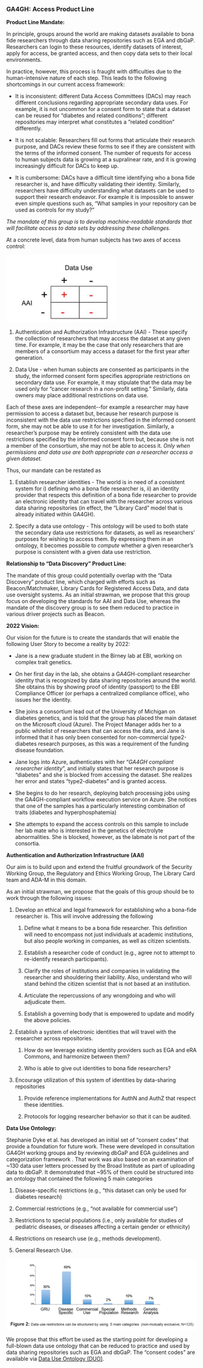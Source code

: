 ### GA4GH: Access Product Line

**Product Line Mandate:**

In principle, groups around the world are making datasets available to bona fide
researchers through data sharing repositories such as EGA and dbGaP. Researchers
can login to these resources, identify datasets of interest, apply for access,
be granted access, and then copy data sets to their local environments.

In practice, however, this process is fraught with difficulties due to the
human-intensive nature of each step. This leads to the following shortcomings in
our current access framework:

-   It is inconsistent: different Data Access Committees (DACs) may reach
    different conclusions regarding appropriate secondary data uses. For
    example, it is not uncommon for a consent form to state that a dataset can
    be reused for “diabetes and related conditions”; different repositories may
    interpret what constitutes a “related condition” differently.

-   It is not scalable: Researchers fill out forms that articulate their
    research purpose, and DACs review these forms to see if they are consistent
    with the terms of the informed consent. The number of requests for access to
    human subjects data is growing at a supralinear rate, and it is growing
    increasingly difficult for DACs to keep up.

-   It is cumbersome: DACs have a difficult time identifying who a bona fide
    researcher is, and have difficulty validating their identity. Similarly,
    researchers have difficulty understanding what datasets can be used to
    support their research endeavor. For example it is impossible to answer even
    simple questions such as, “What samples in your repository can be used as
    controls for my study?”

*The mandate of this group is to develop machine-readable standards that will
facilitate access to data sets by addressing these challenges.*

At a concrete level, data from human subjects has two axes of access control:

![fig 1](https://github.com/ga4gh/data-security/blob/master/AAI/aai%20background%20fig%201.JPG)

1.  Authentication and Authorization Infrastructure (AAI) - These specify the
    collection of researchers that may access the dataset at any given time. For
    example, it may be the case that only researchers that are members of a
    consortium may access a dataset for the first year after generation.

2.  Data Use - when human subjects are consented as participants in the study,
    the informed consent form specifies appropriate restrictions on secondary
    data use. For example, it may stipulate that the data may be used only for
    “cancer research in a non-profit setting.” Similarly, data owners may place
    additional restrictions on data use.

Each of these axes are independent--for example a researcher may have permission
to access a dataset but, because her research purpose is inconsistent with the
data use restrictions specified in the informed consent form, she may not be
able to use it for her investigation. Similarly, a researcher’s purpose may be
entirely consistent with the data use restrictions specified by the informed
consent form but, because she is not a member of the consortium, she may not be
able to access it. *Only when permissions and data use are both appropriate can
a researcher access a given dataset.*

Thus, our mandate can be restated as

1.  Establish researcher identities - The world is in need of a consistent
    system for i) defining who a bona fide researcher is, ii) an identity
    provider that respects this definition of a bona fide researcher to provide
    an electronic identity that can travel with the researcher across various
    data sharing repositories (in effect, the “Library Card” model that is
    already initiated within GA4GH).

2.  Specify a data use ontology - This ontology will be used to both state the
    secondary data use restrictions for datasets, as well as researchers’
    purposes for wishing to access them. By expressing them in an ontology, it
    becomes possible to *compute* whether a given researcher’s purpose is
    consistent with a given data use restriction.

**Relationship to “Data Discovery” Product Line:**

The mandate of this group could potentially overlap with the “Data Discovery”
product line, which charged with efforts such as Beacon/Matchmaker, Library
Cards for Registered Access Data, and data use oversight systems. As an initial
strawman, we propose that this group focus on developing the standards for AAI
and Data Use, whereas the mandate of the discovery group is to see them reduced
to practice in various driver projects such as Beacon.

**2022 Vision:**

Our vision for the future is to create the standards that will enable the
following User Story to become a reality by 2022:

-   Jane is a new graduate student in the Birney lab at EBI, working on complex
    trait genetics.

-   On her first day in the lab, she obtains a GA4GH-compliant researcher
    identity that is recognized by data sharing repositories around the world.
    She obtains this by showing proof of identity (passport) to the EBI
    Compliance Officer (or perhaps a centralized compliance office), who issues
    her the identity.

-   She joins a consortium lead out of the University of Michigan on diabetes
    genetics, and is told that the group has placed the main dataset on the
    Microsoft cloud (Azure). The Project Manager adds her to a public whitelist
    of researchers that can access the data, and Jane is informed that it has
    only been consented for non-commercial type2-diabetes research purposes, as
    this was a requirement of the funding disease foundation.

-   Jane logs into Azure, authenticates with her “*GA4GH compliant researcher
    identity*”, and initially states that her research purpose is “diabetes” and
    she is blocked from accessing the dataset. She realizes her error and states
    “type2-diabetes” and is granted access.

-   She begins to do her research, deploying batch processing jobs using the
    GA4GH-compliant workflow execution service on Azure. She notices that one of
    the samples has a particularly interesting combination of traits (diabetes
    and hyperphosphatemia)

-   She attempts to expand the access controls on this sample to include her lab
    mate who is interested in the genetics of electrolyte abnormalities. She is
    blocked, however, as the labmate is not part of the consortia.

**Authentication and Authorization Infrastructure (AAI)**

Our aim is to build upon and extend the fruitful groundwork of the Security
Working Group, the Regulatory and Ethics Working Group, The Library Card team
and ADA-M in this domain.

As an initial strawman, we propose that the goals of this group should be to
work through the following issues:

1.  Develop an ethical and legal framework for establishing who a bona-fide
    researcher is. This will involve addressing the following

    1.  Define what it means to be a bona fide researcher. This definition will
        need to encompass not just individuals at academic institutions, but
        also people working in companies, as well as citizen scientists.

    2.  Establish a researcher code of conduct (e.g., agree not to attempt to
        re-identify research participants).

    3.  Clarify the roles of institutions and companies in validating the
        researcher and shouldering their liability. Also, understand who will
        stand behind the citizen scientist that is not based at an institution.

    4.  Articulate the repercussions of any wrongdoing and who will adjudicate
        them.

    5.  Establish a governing body that is empowered to update and modify the
        above policies.

2.  Establish a system of electronic identities that will travel with the
    researcher across repositories.

    1.  How do we leverage existing identity providers such as EGA and eRA
        Commons, and harmonize between them?

    2.  Who is able to give out identities to bona fide researchers?

3.  Encourage utilization of this system of identities by data-sharing
    repositories

    1.  Provide reference implementations for AuthN and AuthZ that respect these
        identities.

    2.  Protocols for logging researcher behavior so that it can be audited.

**Data Use Ontology:**

Stephanie Dyke et al. has developed an initial set of “consent codes” that
provide a foundation for future work. These were developed in consultation GA4GH
working groups and by reviewing dbGaP and EGA guidelines and categorization
framework . That work was also based on an examination of \~130 data user
letters processed by the Broad Institute as part of uploading data to dbGaP. It
demonstrated that \~95% of them could be structured into an ontology that
contained the following 5 main categories

1.  Disease-specific restrictions (e.g., “this dataset can only be used for
    diabetes research)

2.  Commercial restrictions (e.g., “not available for commercial use”)

3.  Restrictions to special populations (i.e., only available for studies of
    pediatric diseases, or diseases affecting a certain gender or ethnicity)

4.  Restrictions on research use (e.g., methods development).

5.  General Research Use.

![fig 2](https://github.com/ga4gh/data-security/blob/master/AAI/aai%20background%20fig%202.png)

We propose that this effort be used as the starting point for developing a
full-blown data use ontology that can be reduced to practice and used by data
sharing repositories such as EGA and dbGaP. The “consent codes” are available
via [Data Use Ontology (DUO)](https://github.com/EBISPOT/DUO).

